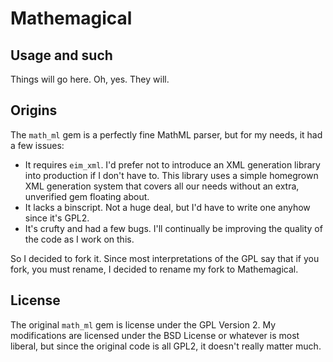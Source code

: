 Mathemagical
============

## Usage and such

Things will go here.  Oh, yes.  They will.

## Origins

The `math_ml` gem is a perfectly fine MathML parser, but for my needs, it had a few issues:

* It requires `eim_xml`.  I'd prefer not to introduce an XML generation library into production if I don't have to.  This library uses a simple homegrown XML generation system that covers all our needs without an extra, unverified gem floating about.
* It lacks a binscript.  Not a huge deal, but I'd have to write one anyhow since it's GPL2.
* It's crufty and had a few bugs.  I'll continually be improving the quality of the code as I work on this.

So I decided to fork it.  Since most interpretations of the GPL say that if you fork, you must rename, I decided to rename my fork to Mathemagical.

## License

The original `math_ml` gem is license under the GPL Version 2.  My modifications are licensed under the BSD License or whatever is most liberal, but since the original code is all GPL2, it doesn't really matter much.